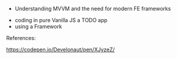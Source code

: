 * Understanding MVVM and the need for modern FE frameworks

- coding in pure Vanilla JS a TODO app
- using a Framework

References:

https://codepen.io/Develonaut/pen/XJyzeZ/
